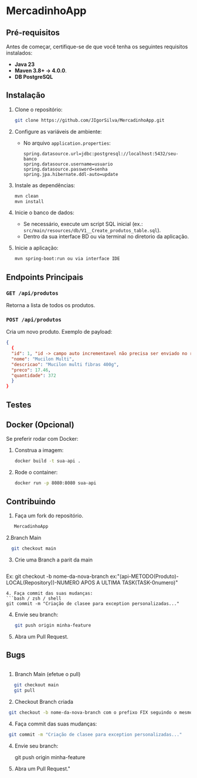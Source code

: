 # MercadinhoApp

## Pré-requisitos

Antes de começar, certifique-se de que você tenha os seguintes requisitos instalados:

- **Java 23**
- **Maven 3.8+ -> 4.0.0**.
- **DB PostgreSQL**

## Instalação

1. Clone o repositório:
   ```bash
   git clone https://github.com/JIgorSilva/MercadinhoApp.git
   ```
2. Configure as variáveis de ambiente:
   - No arquivo `application.properties`:
     ```properties
     spring.datasource.url=jdbc:postgresql://localhost:5432/seu-banco
     spring.datasource.username=usuario
     spring.datasource.password=senha
     spring.jpa.hibernate.ddl-auto=update
     ```

3. Instale as dependências:
   ```bash / zsh / shell
   mvn clean 
   mvn install
   ```

4. Inicie o banco de dados:
   - Se necessário, execute um script SQL inicial (ex.: `src/main/resources/db/V1__Create_produtos_table.sql`).
   - Dentro da sua interface BD ou via terminal no diretorio da aplicação.

5. Inicie a aplicação:
   ```bash / zsh / shell
   mvn spring-boot:run ou via interface IDE
   ```

## Endpoints Principais

### `GET /api/produtos`
Retorna a lista de todos os produtos.

### `POST /api/produtos`
Cria um novo produto. Exemplo de payload:
```json
{
  {
  "id": 1, "id -> campo auto incrementavel não precisa ser enviado no request "
  "nome": "Mucilon Multi",
  "descricao": "Mucilon multi fibras 400g",
  "preco": 17.46,
  "quantidade": 372
  }
}
```

## Testes


## Docker (Opcional)

Se preferir rodar com Docker:
1. Construa a imagem:
   ```bash / zsh / shell
   docker build -t sua-api .
   ```

2. Rode o container:
   ```bash / zsh / shell
   docker run -p 8080:8080 sua-api
   ```

## Contribuindo

1. Faça um fork do repositório.
```bash / zsh / shell
   MercadinhoApp
   ```
2.Branch Main
```bash / zsh / shell
  git checkout main 
   ```
3. Crie uma Branch a parit da main
   ```bash / zsh / shell
  Ex: git checkout -b nome-da-nova-branch ex:"(api-METODO(Produto)-LOCAL(Repository))-NUMERO APOS A ULTIMA TASK(TASK-0numero)"
   ```
4. Faça commit das suas mudanças:
   ```bash / zsh / shell
   git commit -m "Criação de clasee para exception personalizadas..."
   ```
4. Envie seu branch:
   ```bash / zsh / shell
   git push origin minha-feature
   ```
5. Abra um Pull Request.

## Bugs

```bash / zsh / shell
   ```
1. Branch Main (efetue o pull)

```bash / zsh / shell
   git checkout main
   git pull
   ```
2. Checkout Branch criada

```bash / zsh / shell
 git checkout -b nome-da-nova-branch com o prefixo FIX seguindo o mesmo nome da branch que esta sendo corrigido o erro ex:" fix(api-produto-controller-getId-TASK-0-ultimo numero da branch criada).
   ```
4. Faça commit das suas mudanças:

```bash / zsh / shell
 git commit -m "Criação de clasee para exception personalizadas..."
   ```
4. Envie seu branch:
   
   git push origin minha-feature

5. Abra um Pull Request."
   
